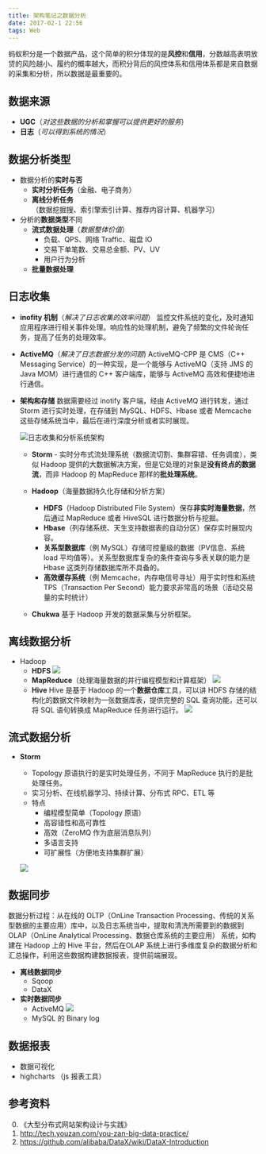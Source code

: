 ```yaml
---
title: 架构笔记之数据分析
date: 2017-02-1 22:56
tags: Web
---
```


蚂蚁积分是一个数据产品，这个简单的积分体现的是**风控**和**信用**，分数越高表明放贷的风险越小、履约的概率越大，而积分背后的风控体系和信用体系都是来自数据的采集和分析，所以数据是最重要的。

<!-- more -->

数据来源
---
* **UGC**（*对这些数据的分析和掌握可以提供更好的服务*）
* **日志**（*可以得到系统的情况*）

数据分析类型
---
* 数据分析的**实时与否**
  * **实时分析任务**（金融、电子商务）
  * **离线分析任务**（数据挖掘搜、索引擎索引计算、推荐内容计算、机器学习）
* 分析的**数据类型**不同
  * **流式数据处理**（*数据整体价值*）
    * 负载、QPS、网络 Traffic、磁盘 IO
    * 交易下单笔数、交易总金额、PV、UV
    * 用户行为分析
  * **批量数据处理**

日志收集
---
* **inofity 机制**（*解决了日志收集的效率问题*）
  监控文件系统的变化，及时通知应用程序进行相关事件处理。响应性的处理机制，避免了频繁的文件轮询任务，提高了任务的处理效率。

* **ActiveMQ**（*解决了日志数据分发的问题*)
  ActiveMQ-CPP 是 CMS（C++ Messaging Service）的一种实现，是一个能够与 ActiveMQ（支持 JMS 的 Java MOM）进行通信的 C++ 客户端库，能够与 ActiveMQ 高效和便捷地进行通信。

* **架构和存储**
  数据需要经过 inotify 客户端，经由 ActiveMQ 进行转发，通过 Storm 进行实时处理，在存储到 MySQL、HDFS、Hbase 或者 Memcache 这些存储系统当中，最后在进行深度分析或者实时展现。

  ![日志收集和分析系统架构](http://upload-images.jianshu.io/upload_images/620698-119c11e12169cd7e.png)

  * **Storm** - 实时分布式流处理系统（数据流切割、集群容错、任务调度），类似 Hadoop 提供的大数据解决方案，但是它处理的对象是**没有终点的数据流**，而非 Hadoop 的 MapReduce 那样的**批处理系统**。
  * **Hadoop**（海量数据持久化存储和分析方案）
    * **HDFS**（Hadoop Distributed File System）保存**非实时海量数据**，然后通过 MapReduce 或者 HiveSQL 进行数据分析与挖掘。
    * **Hbase**（列存储系统、天生支持数据表的自动分区）保存实时展现内容。
    * **关系型数据库**（例 MySQL）存储可控量级的数据（PV信息、系统 load 平均值等）。关系型数据库复杂的条件查询与多表关联的能力是 Hbase 这类列存储数据库所不具备的。
    * **高效缓存系统**（例 Memcache，内存电信号寻址）用于实时性和系统 TPS（Transaction Per Second）能力要求非常高的场景（活动交易量的实时统计）

  * **Chukwa**
    基于 Hadoop 开发的数据采集与分析框架。

离线数据分析
---
* Hadoop
  * **HDFS**
    ![](https://hadoop.apache.org/docs/r1.2.1/images/hdfsarchitecture.gif)
  * **MapReduce**（处理海量数据的并行编程模型和计算框架）
    ![](http://upload-images.jianshu.io/upload_images/620698-862e495ff97953e7.png)
  * **Hive**
    Hive 是基于 Hadoop 的一个**数据仓库**工具，可以讲 HDFS 存储的结构化的数据文件映射为一张数据库表，提供完整的 SQL 查询功能，还可以将 SQL 语句转换成 MapReduce 任务进行运行。
    ![](http://upload-images.jianshu.io/upload_images/620698-f5a1fcc0e1d9f341.png?imageMogr2/auto-orient/strip%7CimageView2/2/w/1240)

流式数据分析
---
* **Storm**
  * Topology 原语执行的是实时处理任务，不同于 MapReduce 执行的是批处理任务。
  * 实习分析、在线机器学习、持续计算、分布式 RPC、ETL 等
  * 特点
    * 编程模型简单（Topology 原语）
    * 高容错性和高可靠性
    * 高效（ZeroMQ 作为底层消息队列）
    * 多语言支持
    * 可扩展性（方便地支持集群扩展）

  ![](http://upload-images.jianshu.io/upload_images/620698-8ea1b43dc2421b8d.png)

数据同步
---
数据分析过程：从在线的 OLTP（OnLine Transaction Processing、传统的关系型数据的主要应用）库中，以及日志系统当中，提取和清洗所需要到的数据到 OLAP（OnLine Analytical Processing、数据仓库系统的主要应用） 系统，如构建在 Hadoop 上的 Hive 平台，然后在OLAP 系统上进行多维度复杂的数据分析和汇总操作，利用这些数据构建数据报表，提供前端展现。

* **离线数据同步**
  * Sqoop
  * DataX
* **实时数据同步**
  * ActiveMQ
    ![](http://upload-images.jianshu.io/upload_images/620698-74b47f6dd1ba3d8d.png?imageMogr2/auto-orient/strip%7CimageView2/2/w/1240)
  * MySQL 的 Binary log

数据报表
---
* 数据可视化
* highcharts （js 报表工具）

参考资料
---
0. 《大型分布式网站架构设计与实践》
0. http://tech.youzan.com/you-zan-big-data-practice/
0. https://github.com/alibaba/DataX/wiki/DataX-Introduction
